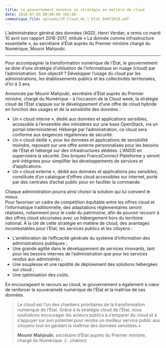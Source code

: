 ```yaml
---
title: Le gouvernement annonce sa stratégie en matière de cloud
date: 2018-07-03 00:00:00 +02:00
communique_file: uploads/CP_Cloud_de_l'Etat_04072018.pdf
---
```


<div class="en-tete">L’administrateur général des données (AGD), Henri Verdier, a remis ce mardi 10 avril son rapport
2016-2017, intitulé « La donnée comme infrastructure essentielle », au secrétaire d’État auprès du Premier ministre
chargé du Numérique, Mounir Mahjoubi. </div>

--------

Pour accompagner la transformation numérique de l’État, le gouvernement se dote d’une stratégie d’utilisation de
l’informatique en nuage (cloud) par l’administration. Son objectif ? Développer l’usage du cloud par les
administrations, les établissements publics et les collectivités territoriales, d’ici à 3 ans.


Annoncée par Mounir Mahjoubi, secrétaire d’État auprès du Premier ministre, chargé du Numérique - à l’occasion de la
Cloud week, la stratégie cloud de l’État s’appuie sur le développement d’une offre de cloud hybride en fonction des
usages et de la sensibilité des données :

* Un « cloud interne », dédié aux données et applications sensibles, accessible à l’ensemble des ministères sur une
base OpenStack, via un portail interministériel. Hébergé par l’administration, ce cloud sera conforme aux exigences
régaliennes de sécurité.
* Un « cloud dédié », pour les données et applications de sensibilité moindre, reposant sur une offre externe
personnalisée pour les besoins de l’État et hébergé sur des infrastructures dédiées. L'ANSSI en supervisera la
sécurité. Des briques FranceConnect Plateforme y seront pré-intégrées pour simplifier les développements de services et
d’applications. 
* Un « cloud externe », dédié aux données et applications peu sensibles, constituée d’un catalogue  d’offres
cloud accessibles sur internet, porté par des centrales d’achat public pour en faciliter la commande.

Chaque administration pourra ainsi choisir la solution qui lui convient le mieux.   
Pour favoriser un cadre de compétition équitable entre les offres cloud et l’informatique traditionnelle, des
adaptations réglementaires seront réalisées, notamment pour le code du patrimoine, afin de pouvoir recourir à des
offres cloud sécurisées avec un hébergement hors du territoire national.
À la clé de cette stratégie en matière de cloud, des avantages incontestables pour l’État, les services publics et les
citoyens :

* L’amélioration de l’efficacité générale du système d’information des administrations publiques ;
* Une grande agilité dans le développement de services innovants, tant pour les besoins internes de l’administration
que pour les services rendus aux administrés ;
* Une souplesse et une rapidité de déploiement des solutions hébergées sur cloud ;
* Une optimisation des coûts.


En encourageant le recours au cloud, le gouvernement a également à cœur de  renforcer la souveraineté numérique de
l’État et la maîtrise de ses données. 

> Le cloud est l’un des chantiers prioritaires de la transformation numérique de l’État. Grâce à la stratégie cloud de l’État, nous souhaitons encourager les acteurs publics à s’emparer du cloud et à s’appuyer sur son potentiel pour rendre un meilleur service public aux citoyens tout en gardant la maîtrise des données sensibles.» 
>
> **Mounir Mahjoubi**, secrétaire d’État auprès du Premier ministre, chargé du Numérique.
{: .citation}


  


